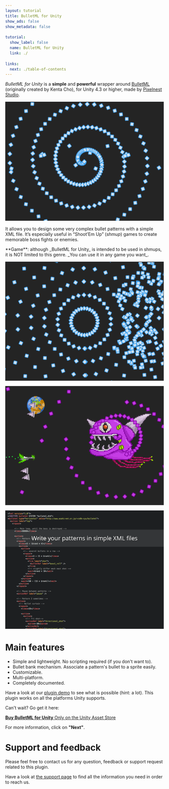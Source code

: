 ```yaml
---
layout: tutorial
title: BulletML for Unity
show_ads: false
show_metadata: false

tutorial:
  show_label: false
  name: BulletML for Unity
  link: ./

links:
  next: ./table-of-contents
---
```


*BulletML for Unity* is a **simple** and **powerful** wrapper around [BulletML](http://www.asahi-net.or.jp/~cs8k-cyu/bulletml/index_e.html) (originally created by Kenta Cho), for Unity 4.3 or higher, made by [Pixelnest Studio](http://pixelnest.io).

[ ![Screenshot1][screenshot1] ][screenshot1]

It allows you to design some very complex bullet patterns with a simple XML file. It’s especially useful in “Shoot’Em Up” (_shmup_) games to create memorable boss fights or enemies.

<div data-block="info">
  **Game**: although _BulletML for Unity_ is intended to be used in shmups, it is NOT limited to this genre. _You can use it in any game you want_.
</div>

[ ![Screenshot2][screenshot2] ][screenshot2]

[ ![Screenshot3][screenshot3] ][screenshot3]

[ ![Screenshot4][screenshot4] ][screenshot4]

# Main features

- Simple and lightweight. No scripting required (if you don't want to).
- Bullet bank mechanism. Associate a pattern's bullet to a sprite easily.
- Customizable.
- Multi-platform.
- Completely documented.

Have a look at our [plugin demo][demo] to see what is possible (hint: a lot). This plugin works on all the platforms Unity supports.

Can't wait? Go get it here:

<a href="http://bulletml-for-unity.pixelnest.io/" class="intent-button intent-button--bulletml">
  <strong>Buy BulletML for Unity</strong>
  Only on the Unity Asset Store
</a>

For more information, click on **"Next"**.

# Support and feedback

Please feel free to contact us for any question, feedback or support request related to this plugin.

Have a look at [the support page][support] to find all the information you need in order to reach us.


[demo]:    /work/bulletml-for-unity/demo/
[support]: /work/bulletml-for-unity/support/

[screenshot1]: ./-img/screenshot1.png
[screenshot2]: ./-img/screenshot2.png
[screenshot3]: ./-img/screenshot3.png
[screenshot4]: ./-img/screenshot4.png
